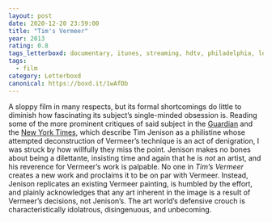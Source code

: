 ```yaml
---
layout: post 
date: 2020-12-20 23:59:00
title: "Tim's Vermeer"
year: 2013
rating: 0.8
tags_letterboxd: documentary, itunes, streaming, hdtv, philadelphia, leah
tags:
  - film
category: Letterboxd
canonical: https://boxd.it/1wAfDb
---
```


A sloppy film in many respects, but its formal shortcomings do little to diminish how fascinating its subject’s single-minded obsession is. Reading some of the more prominent critiques of said subject in the [Guardian](https://www.theguardian.com/artanddesign/jonathanjonesblog/2014/jan/28/tims-vermeer-fails) and the [New York Times](https://www.nytimes.com/2014/01/31/movies/tims-vermeer-chronicles-an-attempt-to-make-one.html), which describe Tim Jenison as a philistine whose attempted deconstruction of Vermeer’s technique is an act of denigration, I was struck by how willfully they miss the point. Jenison makes no bones about being a dilettante, insisting time and again that he is *not* an artist, and his reverence for Vermeer’s work is palpable. No one in <cite>Tim’s Vermeer</cite> creates a new work and proclaims it to be on par with Vermeer. Instead, Jenison replicates an existing Vermeer painting, is humbled by the effort, and plainly acknowledges that any art inherent in the image is a result of Vermeer’s decisions, not Jenison’s. The art world’s defensive crouch is characteristically idolatrous, disingenuous, and unbecoming.